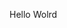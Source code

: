 Hello Wolrd












































































































































































































































































































































































































































































































































































































































































































































































































































































































































































































































































































































































































































































































































































































































































































































































































































